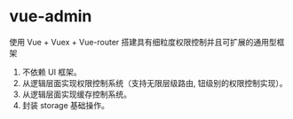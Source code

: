 # vue-admin
使用 Vue + Vuex + Vue-router 搭建具有细粒度权限控制并且可扩展的通用型框架
1. 不依赖 UI 框架。
2. 从逻辑层面实现权限控制系统（支持无限层级路由, 钮级别的权限控制实现）。
3. 从逻辑层面实现缓存控制系统。
4. 封装 storage 基础操作。
